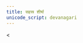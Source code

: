 ```yaml
---
title: सहस्र शीर्षा
unicode_script: devanagari
---
```


<<div class="js_include" url="vedAH/Rk/shAkalam/saMhitA/10/090_sahasra-shIrShA/"  newLevelForH1="2" includeTitle="true"> </div>  

